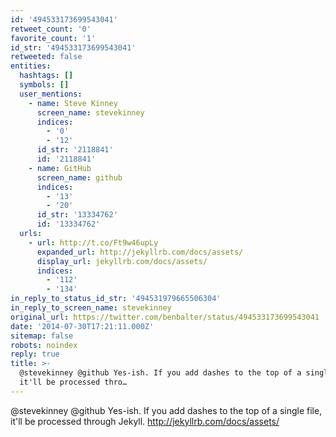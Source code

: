 ```yaml
---
id: '494533173699543041'
retweet_count: '0'
favorite_count: '1'
id_str: '494533173699543041'
retweeted: false
entities:
  hashtags: []
  symbols: []
  user_mentions:
    - name: Steve Kinney
      screen_name: stevekinney
      indices:
        - '0'
        - '12'
      id_str: '2118841'
      id: '2118841'
    - name: GitHub
      screen_name: github
      indices:
        - '13'
        - '20'
      id_str: '13334762'
      id: '13334762'
  urls:
    - url: http://t.co/Ft9w46upLy
      expanded_url: http://jekyllrb.com/docs/assets/
      display_url: jekyllrb.com/docs/assets/
      indices:
        - '112'
        - '134'
in_reply_to_status_id_str: '494531979665506304'
in_reply_to_screen_name: stevekinney
original_url: https://twitter.com/benbalter/status/494533173699543041
date: '2014-07-30T17:21:11.000Z'
sitemap: false
robots: noindex
reply: true
title: >-
  @stevekinney @github Yes-ish. If you add dashes to the top of a single file,
  it'll be processed thro…
---
```


@stevekinney @github Yes-ish. If you add dashes to the top of a single file, it'll be processed through Jekyll. http://jekyllrb.com/docs/assets/